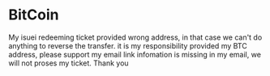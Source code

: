 # BitCoin
My isuei redeeming ticket provided wrong address, in that case we can't do anything to reverse the transfer. it is my responsibility provided my BTC address, please support my email link infomation is missing in my email, we will not proses my ticket. Thank you

